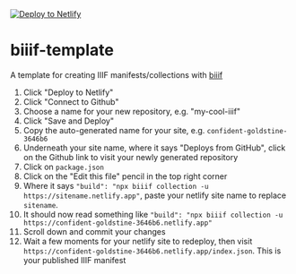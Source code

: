 <a href="https://app.netlify.com/start/deploy?repository=https://github.com/edsilv/biiif-template">
  <img src="https://www.netlify.com/img/deploy/button.svg" alt="Deploy to Netlify" />
</a>

# biiif-template

A template for creating IIIF manifests/collections with [biiif](https://github.com/edsilv/biiif/)

1. Click "Deploy to Netlify"
2. Click "Connect to Github"
3. Choose a name for your new repository, e.g. "my-cool-iiif"
4. Click "Save and Deploy"
5. Copy the auto-generated name for your site, e.g. `confident-goldstine-3646b6`
6. Underneath your site name, where it says "Deploys from GitHub", click on the Github link to visit your newly generated repository
7. Click on `package.json`
8. Click on the "Edit this file" pencil in the top right corner
9. Where it says `"build": "npx biiif collection -u https://sitename.netlify.app"`, paste your netlify site name to replace `sitename`.
10. It should now read something like `"build": "npx biiif collection -u https://confident-goldstine-3646b6.netlify.app"`
11. Scroll down and commit your changes
12. Wait a few moments for your netlify site to redeploy, then visit `https://confident-goldstine-3646b6.netlify.app/index.json`. This is your published IIIF manifest

